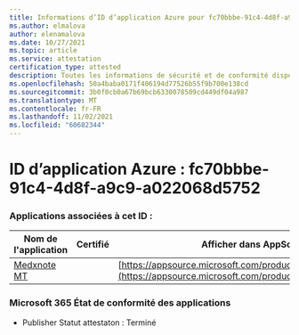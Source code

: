 ```yaml
---
title: Informations d’ID d’application Azure pour fc70bbbe-91c4-4d8f-a9c9-a022068d5752
ms.author: elmalova
author: elenamalova
ms.date: 10/27/2021
ms.topic: article
ms.service: attestation
certification_type: attested
description: Toutes les informations de sécurité et de conformité disponibles pour fc70bbbe-91c4-4d8f-a9c9-a022068d5752.
ms.openlocfilehash: 50a4baba0171f406194d77526b55f9b700e138cd
ms.sourcegitcommit: 3b0f0cb0a67b69bcb6330078509cd449df04a987
ms.translationtype: MT
ms.contentlocale: fr-FR
ms.lasthandoff: 11/02/2021
ms.locfileid: "60682344"
---
```

# <a name="azure-app-id-fc70bbbe-91c4-4d8f-a9c9-a022068d5752"></a>ID d’application Azure : fc70bbbe-91c4-4d8f-a9c9-a022068d5752


### <a name="apps-associated-with-this-id"></a>Applications associées à cet ID :
| **Nom de l'application** | **Certifié** | **Afficher dans AppSource** |
|--------------|---------------|-----------------------|
| [Medxnote MT](https://docs.microsoft.com/microsoft-365-app-certification/forward/WA200001823) |  | [https://appsource.microsoft.com/product/office/WA200001823](https://appsource.microsoft.com/product/office/WA200001823) |

### <a name="microsoft-365-app-compliance-status"></a>Microsoft 365 État de conformité des applications
- Publisher Statut attestaton : Terminé
